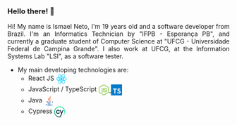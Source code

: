 ### Hello there! 👋

<div style="text-align: justify">
  Hi! My name is Ismael Neto, I'm 19 years old and a software developer from Brazil. I'm an Informatics Technician by "IFPB - Esperança PB", and currently a graduate student of Computer Science at "UFCG - Universidade Federal de Campina Grande". I also work at UFCG, at the Information Systems Lab "LSI", as a software tester.

- My main developing technologies are:
  - React JS
    <a href="https://reactjs.org">
    <img  align="center" src="./assets/reactLogo.png" alt="React logo" width="25px"/>
    </a>
  - JavaScript / TypeScript
    <a href="https://www.javascript.com">
    <img  align="center" src="./assets/javascriptLogo.png" alt="Javascript logo" width="25px"/>
    </a>
    <a href="https://www.typescriptlang.org">
    <img  align="center" src="./assets/typescriptLogo.png" alt="Typescript logo" width="25px"/>
    </a>
  - Java
    <a href="https://www.java.com">
    <img  align="center" src="./assets/javaLogo.png" alt="Java logo" width="25px"/>
    </a>
  - Cypress
    <a href="https://www.cypress.io">
    <img  align="center" src="./assets/cypressLogo.png" alt="Cypress logo" width="25px"/>
    </a>

<!--![logo](/assets/image.png "Java")>
-->
</div>
